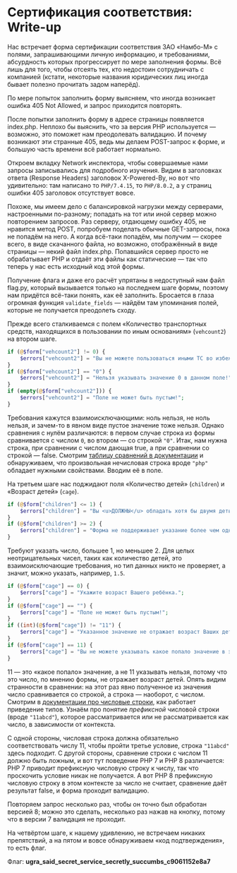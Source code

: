 # Сертификация соответствия: Write-up

Нас встречает форма сертификации соответствия ЗАО «Намбо-М» с полями, запрашивающими личную информацию, и требованиями, абсурдность которых прогрессирует по мере заполнения формы. Всё лишь для того, чтобы отсеять тех, кто недостоин сотрудничать с компанией (кстати, некоторые названия юридических лиц иногда бывает полезно прочитать задом наперёд).

По мере попыток заполнить форму выясняем, что иногда возникает ошибка 405 Not Allowed, и запрос приходится повторять.

После попытки заполнить форму в адресе страницы появляется index.php. Неплохо бы выяснить, что за версия PHP используется — возможно, это поможет нам преодолевать валидацию. И почему возникают эти странные 405, ведь мы делаем POST-запрос к форме, и большую часть времени всё работает нормально.

Откроем вкладку Network инспектора, чтобы совершаемые нами запросы записывались для подробного изучения. Видим в заголовках ответа (Response Headers) заголовок X-Powered-By, но вот что удивительно: там написано то `PHP/7.4.15`, то `PHP/8.0.2`, а у страниц ошибки 405 заголовок отсутствует вовсе.

Похоже, мы имеем дело с балансировкой нагрузки между серверами, настроенными по-разному; попадать на тот или иной сервер можно повторением запросов. Раз серверу, отдающему ошибку 405, не нравится метод POST, попробуем поделать обычные GET-запросы, пока не попадём на него. А когда всё-таки попадём, мы получим — скорее всего, в виде скачанного файла, но возможно, отображённый в виде страницы — некий файл index.php. Попавшийся сервер просто не обрабатывает PHP и отдаёт эти файлы как статические — так что теперь у нас есть исходный код этой формы.

Получение флага и даже его расчёт упрятаны в недоступный нам файл flag.py, который вызывается только на последнем шаге формы, поэтому нам придётся всё-таки понять, как её заполнить. Бросается в глаза огромная функция `validate_fields` — найдём там упоминания полей, которые не получается преодолеть сходу.

Прежде всего сталкиваемся с полем «Количество транспортных средств, находящихся в пользовании по иным основаниям» (`vehcount2`) на втором шаге.

```php
if (@$form["vehcount2"] != 0) {
    $errors["vehcount2"] = "Вы не можете пользоваться иными ТС во избежание конфликта интересов.";
}
if (@$form["vehcount2"] == "0") {
    $errors["vehcount2"] = "Нельзя указывать значение 0 в данном поле!";
}
if (empty(@$form["vehcount2"])) {
    $errors["vehcount2"] = "Поле не может быть пустым!";
}
```

Требования кажутся взаимоисключающими: ноль нельзя, не ноль нельзя, и зачем-то в явном виде пустое значение тоже нельзя. Однако сравнения с нулём различаются: в первом случае строка из формы сравнивается с числом `0`, во втором — со строкой `"0"`. Итак, нам нужна строка, при сравнении с числом дающая true, а при сравнении со строкой — false. Смотрим [таблицу сравнений в документации](https://www.php.net/manual/en/types.comparisons.php#types.comparisions-loose) и обнаруживаем, что произвольная нечисловая строка вроде `"php"` обладает нужными свойствами. Вводим её в поле.

На третьем шаге нас поджидают поля «Количество детей» (`children`) и «Возраст детей» (`cage`).

```php
if (@$form["children"] <= 1) {
    $errors["children"] = "Вы <u>ДОЛЖНЫ</u> обладать хотя бы двумя детьми для работы с нашей компанией!!";
}
if (@$form["children"] >= 2) {
    $errors["children"] = "Форма не поддерживает указание более чем одного ребёнка. Укажите одного ребёнка.";
}
```

Требуют указать число, большее 1, но меньшее 2. Для целых неотрицательных чисел, таких как количество детей, это взаимоисключающие требования, но тип данных никто не проверяет, а значит, можно указать, например, `1.5`.

```php
if (@$form["cage"] == 0) {
    $errors["cage"] = "Укажите возраст Вашего ребёнка.";
}
if (@$form["cage"] == "") {
    $errors["cage"] = "Поле не может быть пустым!";
}
if ((int)(@$form["cage"]) != "11") {
    $errors["cage"] = "Указанное значение не отражает возраст Ваших детей.";
}
if (@$form["cage"] == 11) {
    $errors["cage"] = "Вы не можете указывать какое попало значение в это поле. Отнеситесь к заполнению формы серьёзно.";
}

```

11 — это «какое попало» значение, а не 11 указывать нельзя, потому что это число, по мнению формы, не отражает возраст детей. Опять видим странности в сравнении: на этот раз явно полученное из значения число сравнивается со строкой, а строка — наоборот, с числом. Смотрим в [документации про числовые строки](https://www.php.net/manual/en/language.types.numeric-strings.php), как работает приведение типов. Узнаём про понятие _префиксной_ числовой строки (вроде `"11abcd"`), которое рассматривается или не рассматривается как число, в зависимости от контекста.

С одной стороны, числовая строка должна обязательно соответствовать числу 11, чтобы пройти третье условие, строка `"11abcd"` здесь подходит. С другой стороны, сравнение строки с числом 11 должно быть ложным, и вот тут поведение PHP 7 и PHP 8 различается: PHP 7 приводит префиксную числовую строку к числу, так что проскочить условие никак не получается. А вот PHP 8 префиксную числовую строку в этом контексте за число не считает, сравнение даёт результат false, и форма проходит валидацию.

Повторяем запрос несколько раз, чтобы он точно был обработан версией 8; можно это сделать, несколько раз нажав на кнопку, потому что в версии 7 валидация не проходит.

На четвёртом шаге, к нашему удивлению, не встречаем никаких препятствий, а на пятом и вовсе обнаруживаем «код подтверждения», то есть флаг.

Флаг: **ugra_said_secret_service_secretly_succumbs_c9061152e8a7**
